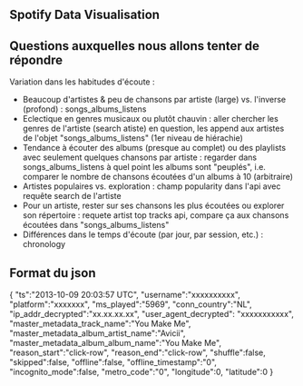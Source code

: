 ## Spotify Data Visualisation

## Questions auxquelles nous allons tenter de répondre

Variation dans les habitudes d'écoute :
- Beaucoup d'artistes & peu de chansons par artiste (large) vs. l'inverse (profond) : songs_albums_listens
- Eclectique en genres musicaux ou plutôt chauvin : aller chercher les genres de l'artiste (search atiste) en question, les append aux artistes de l'objet "songs_albums_listens" (1er niveau de hiérachie)
- Tendance à écouter des albums (presque au complet) ou des playlists avec seulement quelques chansons par artiste : regarder dans songs_albums_listens à quel point les albums sont "peuplés", i.e. comparer le nombre de chansons écoutées d'un albums à 10 (arbitraire)
- Artistes populaires vs. exploration : champ popularity dans l'api avec requête search de l'artiste
- Pour un artiste, rester sur ses chansons les plus écoutées ou explorer son répertoire : requete artist top tracks api, compare ça aux chansons écoutées dans "songs_albums_listens"
- Différences dans le temps d'écoute (par jour, par session, etc.) : chronology

## Format du json

{
    "ts":"2013-10-09 20:03:57 UTC",
    "username":"xxxxxxxxxx",
    "platform":"xxxxxxx",
    "ms_played":"5969",
    "conn_country":"NL",
    "ip_addr_decrypted":"xx.xx.xx.xx",
    "user_agent_decrypted": "xxxxxxxxxxx",
    "master_metadata_track_name":"You Make Me",
    "master_metadata_album_artist_name":"Avicii",
    "master_metadata_album_album_name":"You Make Me",
    "reason_start":"click-row",
    "reason_end":"click-row",
    "shuffle":false,
    "skipped":false,
    "offline":false,
    "offline_timestamp":"0",
    "incognito_mode":false,
    "metro_code":"0",
    "longitude":0,
    "latitude":0
}